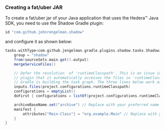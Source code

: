 ### Creating a fat/uber JAR

To create a fat/uber jar of your Java application that uses the Hedera™ Java SDK, you need to use the Shadow Gradle plugin:

```groovy
id "com.github.johnrengelman.shadow"
```

and configure it as shown below:
```groovy
tasks.withType<com.github.jengelman.gradle.plugins.shadow.tasks.ShadowJar>().configureEach {
    group = "shadow"
    from(sourceSets.main.get().output)
    mergeServiceFiles()

    // Defer the resolution  of 'runtimeClasspath'. This is an issue in the shadow
    // plugin that it automatically accesses the files in 'runtimeClasspath' while
    // Gradle is building the task graph. The three lines below work around that.
    inputs.files(project.configurations.runtimeClasspath)
    configurations = emptyList()
    doFirst { configurations = listOf(project.configurations.runtimeClasspath.get()) }

    archiveBaseName.set("archive") // Replace with your preferred name
    manifest {
        attributes["Main-Class"] = "org.example.Main" // Replace with your main class
    }
}
```

